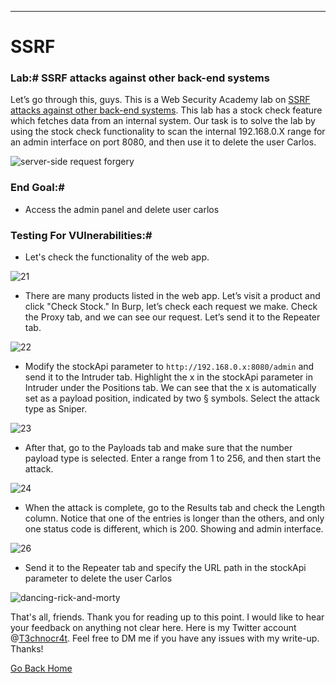 ***
# SSRF
### Lab:# SSRF attacks against other back-end systems

Let’s go through this, guys. This is a Web Security Academy lab on [SSRF attacks against other back-end systems](https://portswigger.net/web-security/learning-paths/server-side-vulnerabilities-apprentice/ssrf-apprentice/ssrf/lab-basic-ssrf-against-backend-system). This lab has a stock check feature which fetches data from an internal system. Our task is to solve the lab by using the stock check functionality to scan the internal 192.168.0.X range for an admin interface on port 8080, and then use it to delete the user Carlos.

![server-side request forgery](https://github.com/T3chnocr4t/T3chnocr4t.github.io/assets/115868619/533c6a2f-d600-44a3-87dc-e67322f803b6)

### End Goal:#
- Access the admin panel and delete user carlos

### Testing For VUlnerabilities:#
- Let's check the functionality of the web app.

![21](https://github.com/T3chnocr4t/T3chnocr4t.github.io/assets/115868619/fd70031f-f226-412a-ac56-bea60b14a136)

- There are many products listed in the web app. Let’s visit a product and click "Check Stock." In Burp, let’s check each request we make. Check the Proxy tab, and we can see our request. Let’s send it to the Repeater tab.

![22](https://github.com/T3chnocr4t/T3chnocr4t.github.io/assets/115868619/04b21d33-6704-4031-8ad5-7cae7ca2561b)

- Modify the stockApi parameter to `http://192.168.0.x:8080/admin` and send it to the Intruder tab. Highlight the x in the stockApi parameter in Intruder under the Positions tab. We can see that the x is automatically set as a payload position, indicated by two § symbols. Select the attack type as Sniper.

![23](https://github.com/T3chnocr4t/T3chnocr4t.github.io/assets/115868619/4c08d2ac-4408-4ebb-9146-1bcd9f243bbb)

- After that, go to the Payloads tab and make sure that the number payload type is selected. Enter a range from 1 to 256, and then start the attack.

![24](https://github.com/T3chnocr4t/T3chnocr4t.github.io/assets/115868619/f7b8ca44-f04a-40c0-9584-e1d03ece1e23)

- When the attack is complete, go to the Results tab and check the Length column. Notice that one of the entries is longer than the others, and only one status code is different, which is 200. Showing and admin interface.

![26](https://github.com/T3chnocr4t/T3chnocr4t.github.io/assets/115868619/574c4af6-bcd9-4c19-b22a-62fa09833b84)

- Send it to the Repeater tab and specify the URL path in the stockApi parameter to delete the user Carlos

![dancing-rick-and-morty](https://github.com/T3chnocr4t/T3chnocr4t.github.io/assets/115868619/d9978028-ca44-41b4-9ca9-09e416a71fb8)

That's all, friends. Thank you for reading up to this point. I would like to hear your feedback on anything not clear here. Here is my Twitter account @[T3chnocr4t](https://twitter.com/T3chnocr4t). Feel free to DM me if you have any issues with my write-up. Thanks!

[Go Back Home](https://t3chnocr4t.github.io/)

